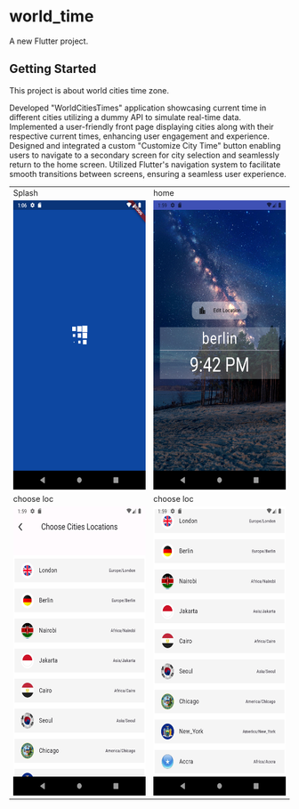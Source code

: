 # world_time

A new Flutter project.

## Getting Started

This project is about world cities time zone.

Developed "WorldCitiesTimes" application showcasing current time in different cities utilizing a dummy API to simulate real-time data.
Implemented a user-friendly front page displaying cities along with their respective current times, enhancing user engagement and experience.
Designed and integrated a custom "Customize City Time" button enabling users to navigate to a secondary screen for city selection and seamlessly return to the home screen.
Utilized Flutter's navigation system to facilitate smooth transitions between screens, ensuring a seamless user experience.

<table>
  <tr>
    <td>Splash</td>
    <td>home</td>
  </tr>
  
  <tr>
    <td><img src="https://github.com/imziaurrehman/worldcitiestimezone/blob/main/assets/Screenshot_1710619574.png" width=270 height=520></td>
    <td><img src="https://github.com/imziaurrehman/worldcitiestimezone/blob/main/assets/Screenshot_1710622741.png" width=270 height=520></td>
  </tr>

<tr>
    <td>choose loc</td>
    <td>choose loc</td>
  
  </tr>
<td><img src="https://github.com/imziaurrehman/worldcitiestimezone/blob/main/assets/Screenshot_1710622792.png" width=270 height=520></td>
    <td><img src="https://github.com/imziaurrehman/worldcitiestimezone/blob/main/assets/Screenshot_1710622799.png" width=270 height=520></td>
  <tr>
  
  </tr>
 </table>
